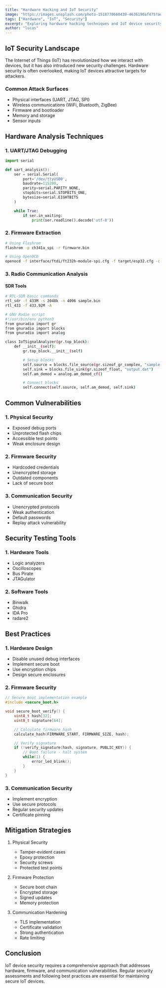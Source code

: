 ```yaml
---
title: "Hardware Hacking and IoT Security"
image: "https://images.unsplash.com/photo-1518770660439-4636190af475?auto=format&fit=crop&q=80"
tags: ["Hardware", "IoT", "Security"]
excerpt: "Exploring hardware hacking techniques and IoT device security vulnerabilities"
author: "lucas"
---
```


## IoT Security Landscape

The Internet of Things (IoT) has revolutionized how we interact with devices, but it has also introduced new security challenges. Hardware security is often overlooked, making IoT devices attractive targets for attackers.

### Common Attack Surfaces

- Physical interfaces (UART, JTAG, SPI)
- Wireless communications (WiFi, Bluetooth, ZigBee)
- Firmware and bootloader
- Memory and storage
- Sensor inputs

## Hardware Analysis Techniques

### 1. UART/JTAG Debugging

```python
import serial

def uart_analysis():
    ser = serial.Serial(
        port='/dev/ttyUSB0',
        baudrate=115200,
        parity=serial.PARITY_NONE,
        stopbits=serial.STOPBITS_ONE,
        bytesize=serial.EIGHTBITS
    )

    while True:
        if ser.in_waiting:
            print(ser.readline().decode('utf-8'))
```

### 2. Firmware Extraction

```bash
# Using Flashrom
flashrom -p ch341a_spi -r firmware.bin

# Using OpenOCD
openocd -f interface/ftdi/ft232h-module-spi.cfg -f target/esp32.cfg -c "init; halt; flash read_bank 0 firmware.bin 0 0x400000"
```

### 3. Radio Communication Analysis

#### SDR Tools

```bash
# RTL-SDR basic commands
rtl_sdr -f 433M -s 2048k -n 4096 sample.bin
rtl_433 -f 433.92M -A

# GNU Radio script
#!/usr/bin/env python3
from gnuradio import gr
from gnuradio import blocks
from gnuradio import analog

class IoTSignalAnalyzer(gr.top_block):
    def __init__(self):
        gr.top_block.__init__(self)

        # Setup blocks
        self.source = blocks.file_source(gr.sizeof_gr_complex, "sample.bin")
        self.sink = blocks.file_sink(gr.sizeof_float, "output.dat")
        self.am_demod = analog.am_demod_cf()

        # Connect blocks
        self.connect(self.source, self.am_demod, self.sink)
```

## Common Vulnerabilities

### 1. Physical Security

- Exposed debug ports
- Unprotected flash chips
- Accessible test points
- Weak enclosure design

### 2. Firmware Security

- Hardcoded credentials
- Unencrypted storage
- Outdated components
- Lack of secure boot

### 3. Communication Security

- Unencrypted protocols
- Weak authentication
- Default passwords
- Replay attack vulnerability

## Security Testing Tools

### 1. Hardware Tools

- Logic analyzers
- Oscilloscopes
- Bus Pirate
- JTAGulator

### 2. Software Tools

- Binwalk
- Ghidra
- IDA Pro
- radare2

## Best Practices

### 1. Hardware Design

- Disable unused debug interfaces
- Implement secure boot
- Use encryption chips
- Design secure enclosures

### 2. Firmware Security

```c
// Secure boot implementation example
#include <secure_boot.h>

void secure_boot_verify() {
    uint8_t hash[32];
    uint8_t signature[64];

    // Calculate firmware hash
    calculate_hash(FIRMWARE_START, FIRMWARE_SIZE, hash);

    // Verify signature
    if (!verify_signature(hash, signature, PUBLIC_KEY)) {
        // Boot failure - halt system
        while(1) {
            error_led_blink();
        }
    }
}
```

### 3. Communication Security

- Implement encryption
- Use secure protocols
- Regular security updates
- Certificate pinning

## Mitigation Strategies

1. Physical Security

   - Tamper-evident cases
   - Epoxy protection
   - Security screws
   - Protected test points

2. Firmware Protection

   - Secure boot chain
   - Encrypted storage
   - Signed updates
   - Memory protection

3. Communication Hardening
   - TLS implementation
   - Certificate validation
   - Strong authentication
   - Rate limiting

## Conclusion

IoT device security requires a comprehensive approach that addresses hardware, firmware, and communication vulnerabilities. Regular security assessments and following best practices are essential for maintaining secure IoT devices.
